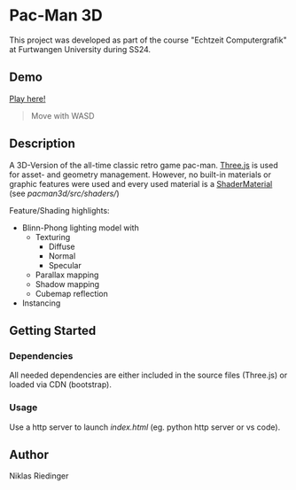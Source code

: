 # Pac-Man 3D

This project was developed as part of the course "Echtzeit Computergrafik" at Furtwangen University during SS24.

## Demo

<a href="https://nriedinger.github.io/pacman-3d/" target="_blank">Play here!</a>
> Move with WASD

## Description

A 3D-Version of the all-time classic retro game pac-man.
[Three.js](https://threejs.org/) is used for asset- and geometry management. However, no built-in materials or graphic features were used and every used material is a [ShaderMaterial](https://threejs.org/docs/#api/en/materials/ShaderMaterial) (see _pacman3d/src/shaders/_)

Feature/Shading highlights:
- Blinn-Phong lighting model with
    - Texturing
        - Diffuse
        - Normal
        - Specular
    - Parallax mapping
    - Shadow mapping
    - Cubemap reflection
- Instancing

## Getting Started

### Dependencies

All needed dependencies are either included in the source files (Three.js) or loaded via CDN (bootstrap).

### Usage

Use a http server to launch _index.html_ (eg. python http server or vs code).

## Author

Niklas Riedinger

